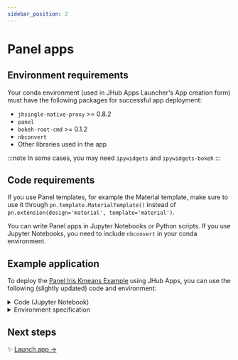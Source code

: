 ```yaml
---
sidebar_position: 2
---
```


# Panel apps

## Environment requirements

Your conda environment (used in JHub Apps Launcher's App creation form) must have the following packages for successful app deployment:

* `jhsingle-native-proxy` >= 0.8.2
* `panel`
* `bokeh-root-cmd` >= 0.1.2
* `nbconvert`
* Other libraries used in the app

:::note
In some cases, you may need `ipywidgets` and `ipywidgets-bokeh`
:::

## Code requirements

If you use Panel templates, for example the Material template, make sure to use it through `pn.template.MaterialTemplate()` instead of `pn.extension(design='material', template='material')`.

You can write Panel apps in Jupyter Notebooks or Python scripts. If you use Jupyter Notebooks, you need to include `nbconvert` in your conda environment.

## Example application

To deploy the [Panel Iris Kmeans Example][panel-iris-kmeans] using JHub Apps, you can use the following (slightly updated) code and environment:

<details>
<summary> Code (Jupyter Notebook) </summary>

In a Jupyter Notebook, copy the following lines of code.

```python title="panel-iris-kmeans-app.ipynb"
import numpy as np
import pandas as pd
import panel as pn
import hvplot.pandas

from sklearn.cluster import KMeans
from bokeh.sampledata import iris

pn.extension()

flowers = iris.flowers.copy()
cols = list(flowers.columns)[:-1]

x = pn.widgets.Select(name='x', options=cols)
y = pn.widgets.Select(name='y', options=cols, value='sepal_width')
n_clusters = pn.widgets.IntSlider(name='n_clusters', start=1, end=5, value=3)

def get_clusters(x, y, n_clusters):
    kmeans = KMeans(n_clusters=n_clusters, n_init='auto')
    est = kmeans.fit(iris.flowers.iloc[:, :-1].values)
    flowers['labels'] = est.labels_.astype('str')
    centers = flowers.groupby('labels')[[x] if x == y else [x, y]].mean()
    return (
        flowers.sort_values('labels').hvplot.scatter(
            x, y, c='labels', size=100, height=500, responsive=True
        ) *
        centers.hvplot.scatter(
            x, y, marker='x', c='black', size=400, padding=0.1, line_width=5
        )
    )

widgets = pn.WidgetBox(
    pn.Column(
        """This app provides an example of **building a simple dashboard using Panel**.\n\nIt demonstrates how to take the output of **k-means clustering on the Iris dataset** using scikit-learn, parameterizing the number of clusters and the variables to plot.\n\nThe entire clustering and plotting pipeline is expressed as a **single reactive function** that responsively returns an updated plot when one of the widgets changes.\n\n The **`x` marks the center** of the cluster.""",
        x, y, n_clusters
    )
)

clusters = pn.pane.HoloViews(
    pn.bind(get_clusters, x, y, n_clusters), sizing_mode='stretch_width'
)

dashboard = pn.template.MaterialTemplate(
    title="Iris K-Means Clustering",
    sidebar =  [widgets],
    main=[clusters],
)

dashboard.servable()
```

</details>

<details>
<summary> Environment specification </summary>

Use the following spec to create a conda environment wherever JHub Apps is deployed.
If using Nebari, use this spec to create an environment with [conda-store][conda-store].

```yaml
name: panel-iris-kmeans-app
channels:
  - conda-forge
dependencies:
  - numpy
  - pandas
  - hvplot
  - panel
  - bokeh
  - ipykernel
  - scikit-learn
  - jhsingle-native-proxy>=0.8.2
  - bokeh-root-cmd
  - nbconvert
  - bokeh_sampledata
```

</details>


## Next steps

:sparkles: [Launch app →](/docs/create-apps/general-app)

<!-- External links -->

[panel-iris-kmeans]: https://panel.holoviz.org/gallery/iris_kmeans.html
[conda-store]: https://conda.store/conda-store-ui/tutorials/create-envs
